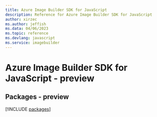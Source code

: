 ```yaml
---
title: Azure Image Builder SDK for JavaScript
description: Reference for Azure Image Builder SDK for JavaScript
author: xirzec
ms.author: jeffish
ms.data: 04/06/2023
ms.topic: reference
ms.devlang: javascript
ms.service: imagebuilder
---
```

# Azure Image Builder SDK for JavaScript - preview
## Packages - preview
[!INCLUDE [packages](image-builder-index.md)]